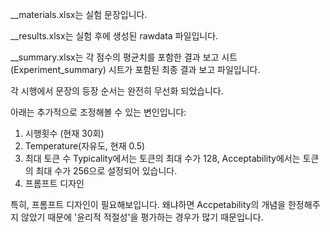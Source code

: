 __materials.xlsx는 실험 문장입니다.

__results.xlsx는 실험 후에 생성된 rawdata 파일입니다.

__summary.xlsx는 각 점수의 평균치를 포함한 결과 보고 시트(Experiment_summary) 시트가 포함된 최종 결과 보고 파일입니다.

각 시행에서 문장의 등장 순서는 완전히 무선화 되었습니다.

아래는 추가적으로 조정해볼 수 있는 변인입니다:
1. 시행횟수 (현재 30회)
2. Temperature(자유도, 현재 0.5)
3. 최대 토큰 수 Typicality에서는 토큰의 최대 수가 128, Acceptability에서는 토큰의 최대 수가 256으로 설정되어 있습니다.
4. 프롬프트 디자인

특히, 프롬프트 디자인이 필요해보입니다. 왜냐하면 Accpetability의 개념을 한정해주지 않았기 때문에 '윤리적 적절성'을 평가하는 경우가 많기 때문입니다.
